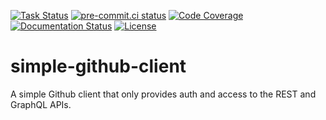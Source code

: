[![Task Status](https://firefox-ci-tc.services.mozilla.com/api/github/v1/repository/mozilla-releng/simple-github-client/main/badge.svg)](https://firefox-ci-tc.services.mozilla.com/api/github/v1/repository/mozilla-releng/simple-github-client/main/latest)
[![pre-commit.ci status](https://results.pre-commit.ci/badge/github/mozilla-releng/simple-github-client/main.svg)](https://results.pre-commit.ci/latest/github/mozilla-releng/simple-github-client/main)
[![Code Coverage](https://codecov.io/gh/mozilla-releng/simple-github-client/branch/main/graph/badge.svg?token=GJIV52ZQNP)](https://codecov.io/gh/mozilla-releng/simple-github-client)
[![Documentation Status](https://readthedocs.org/projects/simple-github-client/badge/?version=latest)](https://simple-github-client.readthedocs.io/en/latest/?badge=latest)
[![License](https://img.shields.io/badge/license-MPL%202.0-orange.svg)](http://mozilla.org/MPL/2.0)

# simple-github-client

A simple Github client that only provides auth and access to the REST and GraphQL APIs.
